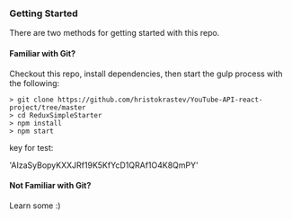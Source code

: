 ### Getting Started

There are two methods for getting started with this repo.

#### Familiar with Git?
Checkout this repo, install dependencies, then start the gulp process with the following:

```
> git clone https://github.com/hristokrastev/YouTube-API-react-project/tree/master
> cd ReduxSimpleStarter
> npm install
> npm start
```

key for test:

'AIzaSyBopyKXXJRf19K5KfYcD1QRAf1O4K8QmPY'

#### Not Familiar with Git?
Learn some :)
